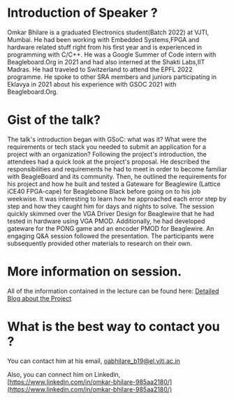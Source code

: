 # Introduction of Speaker ?
 
Omkar Bhilare is a graduated Electronics student(Batch 2022) at VJTI, Mumbai. He had been working with Embedded Systems,FPGA and hardware related stuff right from his first year and is experienced in programming with C/C++. He was a Google Summer of Code intern with Beagleboard.Org in 2021 and had also interned at the Shakti Labs,IIT Madras. He had traveled to Switzerland to attend the EPFL 2022 programme. He spoke to other SRA members and juniors participating in Eklavya in 2021 about his experience with GSOC 2021 with Beagleboard.Org.
 
 
# Gist of the talk?
The talk's introduction began with GSoC: what was it? What were the requirements or tech stack you needed to submit an application for a project with an organization? Following the project's introduction, the attendees had a quick look at the project's proposal. He described the responsibilities and requirements he had to meet in order to become familiar with BeagleBoard and its community. Then, he outlined the requirements for his project and how he built and tested a Gateware for Beaglewire (Lattice iCE40 FPGA-cape) for Beaglebone Black before going on to his job weekwise. It was interesting to learn how he approached each error step by step and how they caught him for days and nights to solve.
The session quickly skimmed over the VGA Driver Design for Beaglewire that he had tested in hardware using VGA PMOD. Additionally, he had developed gateware for the PONG game and an encoder PMOD for Beaglewire.
An engaging Q&A session followed the presentation. The participants were subsequently provided other materials to research on their own.

# More information on session.
 
All of the information contained in the lecture can be found here: [Detailed Blog about the Project](https://beaglewire.github.io/Blogs/)
 
 
# What is the best way to contact you ?
 
You can contact him at his email, [oabhilare_b19@el.vjti.ac.in](mailto:oabhilare_b19@el.vjti.ac.in)

Also, you can connect him on Linkedin, [https://www.linkedin.com/in/omkar-bhilare-985aa2180/](https://www.linkedin.com/in/omkar-bhilare-985aa2180/)
